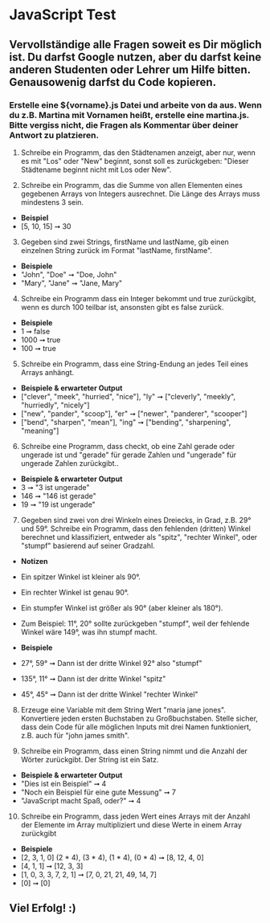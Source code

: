 # JavaScript Test 

## Vervollständige alle Fragen soweit es Dir möglich ist. Du darfst Google nutzen, aber du darfst keine anderen Studenten oder Lehrer um Hilfe bitten. Genausowenig darfst du Code kopieren. 

### Erstelle eine ${vorname}.js Datei und arbeite von da aus. Wenn du z.B. Martina mit Vornamen heißt, erstelle eine martina.js. Bitte vergiss nicht, die Fragen als Kommentar über deiner Antwort zu platzieren.

1. Schreibe ein Programm, das den Städtenamen anzeigt, aber nur, wenn es mit "Los" oder "New" beginnt, sonst soll es zurückgeben: "Dieser Städtename beginnt nicht mit Los oder New". 

2. Schreibe ein Programm, das die Summe von allen Elementen eines gegebenen Arrays von Integers ausrechnet. Die Länge des Arrays muss mindestens 3 sein.  
* **Beispiel**
* [5, 10, 15] ➞ 30

3. Gegeben sind zwei Strings, firstName und lastName, gib einen einzelnen String zurück im Format "lastName, firstName".
* **Beispiele**
* "John", "Doe" ➞ "Doe, John"
* "Mary", "Jane" ➞ "Jane, Mary"

4. Schreibe ein Programm dass ein Integer bekommt und true zurückgibt, wenn es durch 100 teilbar ist, ansonsten gibt es false zurück.
* **Beispiele**
* 1 ➞ false
* 1000 ➞ true
* 100 ➞ true

5. Schreibe ein Programm, dass eine String-Endung an jedes Teil eines Arrays anhängt.
* **Beispiele & erwarteter Output**
* ["clever", "meek", "hurried", "nice"], "ly" ➞ ["cleverly", "meekly", "hurriedly", "nicely"]
* ["new", "pander", "scoop"], "er" ➞ ["newer", "panderer", "scooper"]
* ["bend", "sharpen", "mean"], "ing" ➞ ["bending", "sharpening", "meaning"]

6. Schreibe eine Programm, dass checkt, ob eine Zahl gerade oder ungerade ist und "gerade" für gerade Zahlen und "ungerade" für ungerade Zahlen zurückgibt..
* **Beispiele & erwarteter Output**
* 3 ➞ "3 ist ungerade"
* 146 ➞ "146 ist gerade"
* 19 ➞ "19 ist ungerade"

7. Gegeben sind zwei von drei Winkeln eines Dreiecks, in Grad, z.B. 29° und 59°. Schreibe ein Programm, dass den fehlenden (dritten) Winkel berechnet und klassifiziert, entweder als "spitz", "rechter Winkel", oder "stumpf" basierend auf seiner Gradzahl.

* **Notizen**
* Ein spitzer Winkel ist kleiner als 90°.
* Ein rechter Winkel ist genau 90°.
* Ein stumpfer Winkel ist größer als 90°  (aber kleiner als 180°).
* Zum Beispiel: 11°, 20° sollte zurückgeben "stumpf", weil der fehlende Winkel wäre 149°, was ihn stumpf macht.

* **Beispiele**
* 27°, 59° ➞ Dann ist der dritte Winkel 92° also "stumpf"
* 135°, 11° ➞ Dann ist der dritte Winkel "spitz"
* 45°, 45° ➞ Dann ist der dritte Winkel "rechter Winkel"

8. Erzeuge eine Variable mit dem String Wert "maria jane jones". Konvertiere jeden ersten Buchstaben zu Großbuchstaben. Stelle sicher, dass dein Code für alle möglichen Inputs mit drei Namen funktioniert, z.B. auch für "john james smith". 

9. Schreibe ein Programm, dass einen String nimmt und die Anzahl der Wörter zurückgibt. Der String ist ein Satz.
* **Beispiele & erwarteter Output**
* "Dies ist ein Beispiel" ➞ 4
* "Noch ein Beispiel für eine gute Messung" ➞ 7
* "JavaScript macht Spaß, oder?" ➞ 4

10. Schreibe ein Programm, dass jeden Wert eines Arrays mit der Anzahl der Elemente im Array multipliziert und diese Werte in einem Array zurückgibt
* **Beispiele**
* [2, 3, 1, 0] (2 * 4), (3 * 4), (1 * 4), (0 * 4) ➞ [8, 12, 4, 0] 
* [4, 1, 1] ➞ [12, 3, 3]
* [1, 0, 3, 3, 7, 2, 1] ➞  [7, 0, 21, 21, 49, 14, 7]
* [0] ➞ [0]

## Viel Erfolg! :)

